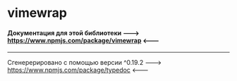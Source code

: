 # vimewrap
#### Документация для этой библиотеки ---> https://www.npmjs.com/package/vimewrap <---
___
Сгенерерировано с помощью версии ^0.19.2 ---> https://www.npmjs.com/package/typedoc <---